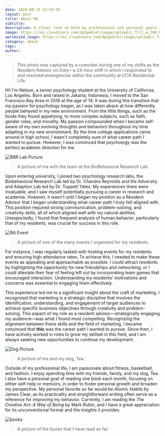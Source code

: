 ```yaml
---
date: 2024-08-15 23:54:59
layout: post
title: About Me
subtitle: 
description: A closer look at both my professional and personal goals.
image: https://res.cloudinary.com/dp1pwklel/image/upload/c_fill,w_760,h_399/v1724221128/catucr_epguol.jpg
optimized_image: https://res.cloudinary.com/dp1pwklel/image/upload/c_fill,w_380,h_200/v1724221128/catucr_epguol.jpg
category: about
tags:
author: 
---
```


> This photo was captured by a coworker during one of my shifts as the Resident Advisor on Duty—a 24-hour shift in which I responded to and resolved emergencies within the community at UCR Residential Life.

Hi! I'm Nelson, a senior psychology student at the University of California, Los Angeles. Born and raised in Jakarta, Indonesia, I moved to the San Francisco Bay Area in 2016 at the age of 14. It was during this transition that my passion for psychology began, as I was taken aback at how differently people behaved in my new environment. From the little things, such as the foods they found appetizing, to more complex subjects, such as faith, gender roles, and morality. My passion compounded when I became self-aware of my own evolving thoughts and behaviors throughout my time adapting in my new environment. By the time college applications came around in high school, I wasn't completely sure of what career path I wanted to pursue. However, I was convinced that psychology was the perfect academic direction for me.

<div class="image-container-post">
  <img src="https://res.cloudinary.com/dp1pwklel/image/upload/v1725419438/Screenshot_2024-09-03_at_11.10.27_PM_zdgi49.png" alt="BBR Lab Picture">
</div>

> A picture of me with the team at the BioBehavioral Research Lab.

Upon entering university, I joined two psychology research labs, the Biobehavioral Research Lab led by Dr. Chandra Reynolds and the Adversity and Adaption Lab led by Dr. Tuppett Yates. My experiences there were invaluable, and I saw myself potentially pursuing a career in research and academia. However, it wasn't until I began my position as a Resident Advisor that I began understanding what career path I truly felt aligned with. This position required strong communication, problem-solving, and creativity skills, all of which aligned well with my natural abilities. Unexpectedly, I found that frequent analysis of human behavior, particularly that of my residents, was crucial for success in this role.

<div class="image-container-post">
  <img src="https://res.cloudinary.com/dp1pwklel/image/upload/v1725419306/Screenshot_2024-09-03_at_11.08.15_PM_pg6rfr.png" alt="RA Event">
</div>

> A picture of one of the many events I organized for my residents.

For instance, I was regularly tasked with hosting events for my residents and ensuring high attendance rates. To achieve this, I needed to make these events as appealing and approachable as possible. I could attract residents by highlighting the opportunity for new friendships and networking, or I could alleviate their fear of feeling left out by incorporating team games that encouraged interaction. Understanding my residents' motivations and concerns was essential to engaging them effectively.

This experience led me to a significant insight about the craft of marketing. I recognized that marketing is a strategic discipline that involves the identification, understanding, and engagement of target audiences to achieve specific business objectives through creativity and problem-solving. This aspect of my role as a resident advisor—strategically engaging my audience—was what I found most compelling. Recognizing the alignment between these skills and the field of marketing, I became convinced that **this** was the career path I wanted to pursue. Since then, I have actively worked in roles to grow my skillset in this field, and I am always seeking new opportunities to continue my development.

<div class="image-container-post">
  <img src="https://res.cloudinary.com/dp1pwklel/image/upload/v1725418644/Screenshot_2024-09-03_at_10.55.58_PM_j4fwlc.png" alt="Dog Picture">
</div>

> A picture of me and my dog, Tea.

Outside of my professional life, I am passionate about fitness, basketball, and fashion. I enjoy spending time with my friends, family, and my dog, Tea. I also have a personal goal of reading one book each month, focusing on either self-help or memoirs, in order to foster personal growth and broaden my perspective. My personal favorite so far would be <I>Atomic Habits</I> by James Clear, as its practicality and straightforward writing often serve as a reference for improving my behavior. Currently, I am reading the <I> The Creative Act: A Way of Being</I> by Mark Rubin, and I have a great appreciation for its unconventional format and the insights it provides.

<div class="image-container-post">
  <img src="https://res.cloudinary.com/dp1pwklel/image/upload/v1725471538/books_szlsjx.png" alt="books">
</div>

> A picture of the books that I have read so far.